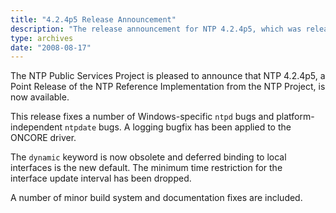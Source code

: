 ```yaml
---
title: "4.2.4p5 Release Announcement"
description: "The release announcement for NTP 4.2.4p5, which was released on August 17, 2008."
type: archives
date: "2008-08-17"
---
```


The NTP Public Services Project is pleased to announce that NTP 4.2.4p5, a Point Release of the NTP Reference Implementation from the NTP Project, is now available.

This release fixes a number of Windows-specific `ntpd` bugs and platform-independent `ntpdate` bugs. A logging bugfix has been applied to the ONCORE driver.

The `dynamic` keyword is now obsolete and deferred binding to local interfaces is the new default. The minimum time restriction for the     
interface update interval has been dropped.                             

A number of minor build system and documentation fixes are included.